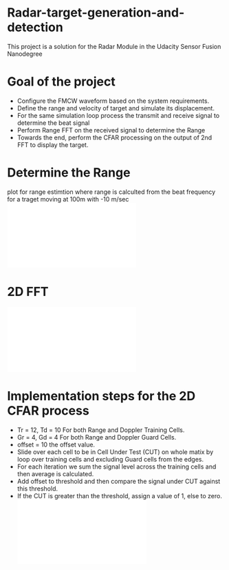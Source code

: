 # Radar-target-generation-and-detection
This project is a solution for the Radar Module in the Udacity Sensor Fusion Nanodegree
# Goal of the project
- Configure the FMCW waveform based on the system requirements.
- Define the range and velocity of target and simulate its displacement.
- For the same simulation loop process the transmit and receive signal to determine the beat signal
- Perform Range FFT on the received signal to determine the Range
- Towards the end, perform the CFAR processing on the output of 2nd FFT to display the target.
# Determine the Range
plot for range estimtion where range is calculted from the beat frequency for a traget moving at 100m with -10 m/sec
![1](images/output1.fig)

# 2D FFT 
![2](images/output2.fig)

# Implementation steps for the 2D CFAR process
- Tr = 12, Td = 10 For both Range and Doppler Training Cells.
- Gr = 4, Gd = 4 For both Range and Doppler Guard Cells.
- offset = 10 the offset value.
- Slide over each cell to be in Cell Under Test (CUT) on whole matix by  loop over training cells and excluding Guard cells from the edges.
- For each iteration we sum the signal level across the training cells and then average is calculated.
- Add offset to threshold and then compare the signal under CUT against this threshold.
- If the CUT is greater than the threshold, assign a value of 1, else to zero.
![3](images/output3.fig)
